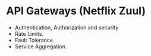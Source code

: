# API Gateways (Netflix Zuul)
* Authentication, Authorization and security
* Rate Limits.
* Fault Tolerance.
* Service Aggregation.
